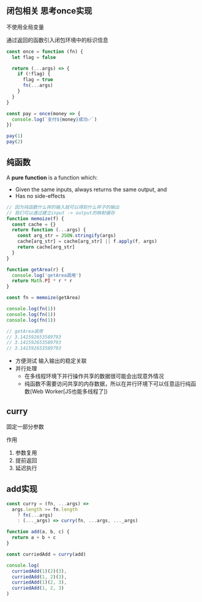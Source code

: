 ## 闭包相关 思考once实现

不使用全局变量

通过返回的函数引入闭包环境中的标识信息

```js
const once = function (fn) {
  let flag = false

  return (...args) => {
    if (!flag) {
      flag = true
      fn(...args)
    }
  }
}

const pay = once(money => {
  console.log(`支付${money}成功✅`)
})

pay(1)
pay(2)

```



## 纯函数

A **pure function** is a function which:

- Given the same inputs, always returns the same output, and
- Has no side-effects

```js
// 因为纯函数什么样的输入就可以得到什么样子的输出
// 我们可以通过建立input -> output的映射缓存
function memoize(f) {
  const cache = {}
  return function (...args) {
    const arg_str = JSON.stringify(args)
    cache[arg_str] = cache[arg_str] || f.apply(f, args)
    return cache[arg_str]
  }
}

function getArea(r) {
  console.log('getArea调用')
  return Math.PI * r * r
}

const fn = memoize(getArea)

console.log(fn(1))
console.log(fn(1))
console.log(fn(1))

// getArea调用
// 3.141592653589793
// 3.141592653589793
// 3.141592653589793
```

- 方便测试 输入输出的稳定关联
- 并行处理
  - 在多线程环境下并行操作共享的数据很可能会出现意外情况
  - 纯函数不需要访问共享的内存数据，所以在并行环境下可以任意运行纯函数(Web Worker[JS也能多线程了])



## curry

固定一部分参数

作用

1. 参数复用
2. 提前返回
3. 延迟执行



## add实现

```js
const curry = (fn, ...args) =>
  args.length >= fn.length
    ? fn(...args)
    : (..._args) => curry(fn, ...args, ..._args)

function add(a, b, c) {
  return a + b + c
}

const curriedAdd = curry(add)

console.log(
  curriedAdd(1)(2)(3),
  curriedAdd(1, 2)(3),
  curriedAdd(1)(2, 3),
  curriedAdd(1, 2, 3)
)

```


